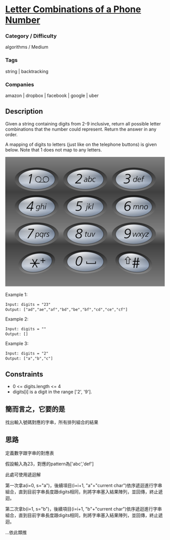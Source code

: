# [Letter Combinations of a Phone Number](https://leetcode.com/problems/letter-combinations-of-a-phone-number/)

### Category / Difficulty
algorithms / Medium

### Tags
string | backtracking
	 		
### Companies
amazon | dropbox | facebook | google | uber

## Description

Given a string containing digits from 2-9 inclusive, return all possible letter combinations that the number could represent. Return the answer in any order.

A mapping of digits to letters (just like on the telephone buttons) is given below. Note that 1 does not map to any letters.

![image info](./img/e1.png)

Example 1:
```
Input: digits = "23"
Output: ["ad","ae","af","bd","be","bf","cd","ce","cf"]
```

Example 2:
```
Input: digits = ""
Output: []
```

Example 3:
```
Input: digits = "2"
Output: ["a","b","c"]
```

## Constraints
- 0 <= digits.length <= 4
- digits[i] is a digit in the range ['2', '9'].

## 簡而言之，它要的是
找出輸入號碼對應的字串，所有排列組合的結果

## 思路
定義數字跟字串的對應表

假設輸入為23，對應的pattern為['abc','def']

此處可使用遞迴解

第一次拿a(i=0, s="a")，後續項目(i=i+1, "a"+"current char")依序遞迴進行字串組合，直到目前字串長度跟digits相同，則將字串塞入結果陣列，並回傳，終止遞迴。

第二次拿b(i=1, s="b")，後續項目(i=i+1, "b"+"current char")依序遞迴進行字串組合，直到目前字串長度跟digits相同，則將字串塞入結果陣列，並回傳，終止遞迴。

...依此類推
